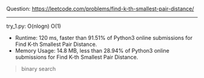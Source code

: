 Question: https://leetcode.com/problems/find-k-th-smallest-pair-distance/

---

try_1.py: O(nlogn) O(1)
* Runtime: 120 ms, faster than 91.51% of Python3 online submissions for Find K-th Smallest Pair Distance.
* Memory Usage: 14.8 MB, less than 28.94% of Python3 online submissions for Find K-th Smallest Pair Distance.

> binary search
